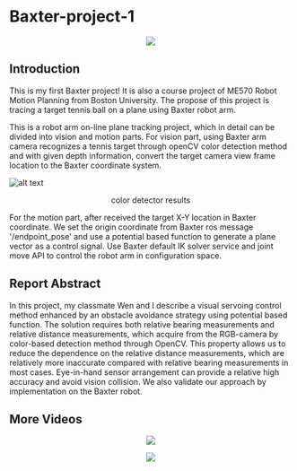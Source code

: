 # Baxter-project-1

<p align="center">
<img src="https://github.com/zhouyuan7/Baxter-project-1/blob/master/gif/baxter_project_1_gif_3.gif"/>
</p>

## Introduction

This is my first Baxter project! It is also a course project of ME570 Robot Motion Planning from Boston University. The propose of this project is tracing a target tennis ball on a plane using Baxter robot arm. 

This is a robot arm on-line plane tracking project, which in detail can be divided into vision and motion parts. For vision part, using Baxter arm camera recognizes a tennis target through openCV color detection method and with given depth information,  convert the target camera view frame location to the Baxter coordinate system.  

![alt text](https://github.com/zhouyuan7/Baxter-project-1/blob/master/gif/paper_final.jpg)
<p align="center">
color detector results
</p>

For the motion part, after received the target X-Y location in Baxter coordinate. We set the origin coordinate from Baxter ros message '/endpoint_pose' and use a potential based function to generate a plane vector as a control signal. Use Baxter default IK solver service and joint move API to control the robot arm in configuration space.

## Report Abstract

In this project, my classmate Wen and I describe a visual servoing control method enhanced by an obstacle avoidance strategy 
using  potential based function. The solution requires both relative bearing measurements and relative distance measurements, 
which  acquire from the RGB-camera by color-based detection method through OpenCV. This property allows us to reduce the 
dependence  on the relative distance measurements, which are relatively more inaccurate compared with relative bearing 
measurements in most cases. Eye-in-hand sensor arrangement can provide a relative high accuracy and avoid vision collision. 
We also validate our approach by implementation on the Baxter robot.


## More Videos

<p align="center">
<img src="https://github.com/zhouyuan7/Baxter-project-1/blob/master/gif/baxter_project_1_gif_1.gif"/>
</p>

<p align="center">
<img src="https://github.com/zhouyuan7/Baxter-project-1/blob/master/gif/baxter_project_1_gif_2.gif"/>
</p>
